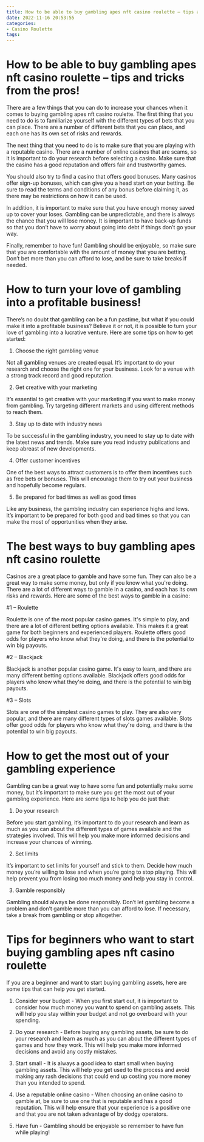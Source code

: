 ```yaml
---
title: How to be able to buy gambling apes nft casino roulette – tips and tricks from the pros!
date: 2022-11-16 20:53:55
categories:
- Casino Roulette
tags:
---
```



#  How to be able to buy gambling apes nft casino roulette – tips and tricks from the pros!

There are a few things that you can do to increase your chances when it comes to buying gambling apes nft casino roulette. The first thing that you need to do is to familiarize yourself with the different types of bets that you can place. There are a number of different bets that you can place, and each one has its own set of risks and rewards.

The next thing that you need to do is to make sure that you are playing with a reputable casino. There are a number of online casinos that are scams, so it is important to do your research before selecting a casino. Make sure that the casino has a good reputation and offers fair and trustworthy games.

You should also try to find a casino that offers good bonuses. Many casinos offer sign-up bonuses, which can give you a head start on your betting. Be sure to read the terms and conditions of any bonus before claiming it, as there may be restrictions on how it can be used.

In addition, it is important to make sure that you have enough money saved up to cover your loses. Gambling can be unpredictable, and there is always the chance that you will lose money. It is important to have back-up funds so that you don’t have to worry about going into debt if things don’t go your way.

Finally, remember to have fun! Gambling should be enjoyable, so make sure that you are comfortable with the amount of money that you are betting. Don’t bet more than you can afford to lose, and be sure to take breaks if needed.

#  How to turn your love of gambling into a profitable business!

There’s no doubt that gambling can be a fun pastime, but what if you could make it into a profitable business? Believe it or not, it is possible to turn your love of gambling into a lucrative venture. Here are some tips on how to get started:

1. Choose the right gambling venue

Not all gambling venues are created equal. It’s important to do your research and choose the right one for your business. Look for a venue with a strong track record and good reputation.

2. Get creative with your marketing

It’s essential to get creative with your marketing if you want to make money from gambling. Try targeting different markets and using different methods to reach them.

3. Stay up to date with industry news

To be successful in the gambling industry, you need to stay up to date with the latest news and trends. Make sure you read industry publications and keep abreast of new developments.

4. Offer customer incentives

One of the best ways to attract customers is to offer them incentives such as free bets or bonuses. This will encourage them to try out your business and hopefully become regulars.

5. Be prepared for bad times as well as good times

Like any business, the gambling industry can experience highs and lows. It’s important to be prepared for both good and bad times so that you can make the most of opportunities when they arise.

#  The best ways to buy gambling apes nft casino roulette

Casinos are a great place to gamble and have some fun. They can also be a great way to make some money, but only if you know what you're doing. There are a lot of different ways to gamble in a casino, and each has its own risks and rewards. Here are some of the best ways to gamble in a casino:

#1 – Roulette

Roulette is one of the most popular casino games. It's simple to play, and there are a lot of different betting options available. This makes it a great game for both beginners and experienced players. Roulette offers good odds for players who know what they're doing, and there is the potential to win big payouts.

#2 – Blackjack

Blackjack is another popular casino game. It's easy to learn, and there are many different betting options available. Blackjack offers good odds for players who know what they're doing, and there is the potential to win big payouts.

#3 – Slots

Slots are one of the simplest casino games to play. They are also very popular, and there are many different types of slots games available. Slots offer good odds for players who know what they're doing, and there is the potential to win big payouts.

#  How to get the most out of your gambling experience

Gambling can be a great way to have some fun and potentially make some money, but it’s important to make sure you get the most out of your gambling experience. Here are some tips to help you do just that:

1. Do your research

Before you start gambling, it’s important to do your research and learn as much as you can about the different types of games available and the strategies involved. This will help you make more informed decisions and increase your chances of winning.

2. Set limits

It’s important to set limits for yourself and stick to them. Decide how much money you’re willing to lose and when you’re going to stop playing. This will help prevent you from losing too much money and help you stay in control.

3. Gamble responsibly

Gambling should always be done responsibly. Don’t let gambling become a problem and don’t gamble more than you can afford to lose. If necessary, take a break from gambling or stop altogether.

#  Tips for beginners who want to start buying gambling apes nft casino roulette

If you are a beginner and want to start buying gambling assets, here are some tips that can help you get started.

1. Consider your budget - When you first start out, it is important to consider how much money you want to spend on gambling assets. This will help you stay within your budget and not go overboard with your spending.

2. Do your research - Before buying any gambling assets, be sure to do your research and learn as much as you can about the different types of games and how they work. This will help you make more informed decisions and avoid any costly mistakes.

3. Start small - It is always a good idea to start small when buying gambling assets. This will help you get used to the process and avoid making any rash decisions that could end up costing you more money than you intended to spend.

4. Use a reputable online casino - When choosing an online casino to gamble at, be sure to use one that is reputable and has a good reputation. This will help ensure that your experience is a positive one and that you are not taken advantage of by dodgy operators.

5. Have fun - Gambling should be enjoyable so remember to have fun while playing!